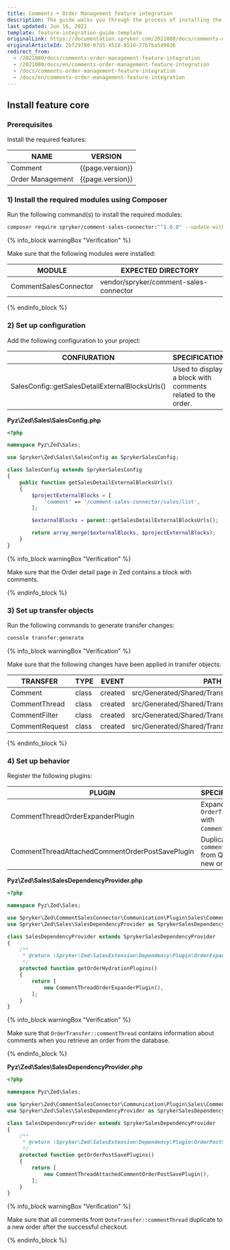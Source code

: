 ```yaml
---
title: Comments + Order Management feature integration
description: The guide walks you through the process of installing the Comments + Order Management feature into the project.
last_updated: Jun 16, 2021
template: feature-integration-guide-template
originalLink: https://documentation.spryker.com/2021080/docs/comments-order-management-feature-integration
originalArticleId: 2bf29780-07d5-4518-8510-77b7ba549836
redirect_from:
  - /2021080/docs/comments-order-management-feature-integration
  - /2021080/docs/en/comments-order-management-feature-integration
  - /docs/comments-order-management-feature-integration
  - /docs/en/comments-order-management-feature-integration
---
```


## Install feature core

### Prerequisites

Install the required features:

| NAME | VERSION |
| --- | --- |
| Comment | {{page.version}} |
| Order Management | {{page.version}} |

### 1) Install the required modules using Composer

Run the following command(s) to install the required modules:

```bash
composer require spryker/comment-sales-connector:"^1.0.0" --update-with-dependencies
```

{% info_block warningBox "Verification" %}

Make sure that the following modules were installed:

| MODULE | EXPECTED DIRECTORY |
| --- | --- |
| CommentSalesConnector | vendor/spryker/comment-sales-connector |

{% endinfo_block %}

### 2) Set up configuration

Add the following configuration to your project:

| CONFIURATION | SPECIFICATION | NAMESPACE |
| --- | --- | --- |
| SalesConfig::getSalesDetailExternalBlocksUrls() | Used to display a block with comments related to the order. | Pyz\Zed\Sales |

**Pyz\Zed\Sales\SalesConfig.php**

```php
<?php

namespace Pyz\Zed\Sales;

use Spryker\Zed\Sales\SalesConfig as SprykerSalesConfig;

class SalesConfig extends SprykerSalesConfig
{
	public function getSalesDetailExternalBlocksUrls()
	{
		$projectExternalBlocks = [
			'comment' => '/comment-sales-connector/sales/list',
		];

		$externalBlocks = parent::getSalesDetailExternalBlocksUrls();

		return array_merge($externalBlocks, $projectExternalBlocks);
	}
}
```

{% info_block warningBox "Verification" %}

Make sure that the Order detail page in Zed contains a block with comments.

{% endinfo_block %}

### 3) Set up transfer objects

Run the following commands to generate transfer changes:

```bash
console transfer:generate
```

{% info_block warningBox "Verification" %}

Make sure that the following changes have been applied in transfer objects:

| TRANSFER | TYPE | EVENT | PATH |
| --- | --- | --- | --- |
| Comment | class | created | src/Generated/Shared/Transfer/Comment |
| CommentThread | class | created | src/Generated/Shared/Transfer/CommentThread |
| CommentFilter | class | created | src/Generated/Shared/Transfer/CommentFilter |
| CommentRequest | class | created | src/Generated/Shared/Transfer/CommentRequest |

{% endinfo_block %}

### 4) Set up behavior

Register the following plugins:

| PLUGIN | SPECIFICATION | PREREQUISITES | NAMESPACE |
| --- | --- | --- | --- |
| CommentThreadOrderExpanderPlugin | Expands `OrderTransfer` with `CommentThread`. | None | Spryker\Zed\CommentSalesConnector\Communication\Plugin\Sales |
| CommentThreadAttachedCommentOrderPostSavePlugin | Duplicates `commentThread` from Quote to a new order. | None | Spryker\Zed\CommentSalesConnector\Communication\Plugin\Sales |

**Pyz\Zed\Sales\SalesDependencyProvider.php**

```php
<?php

namespace Pyz\Zed\Sales;

use Spryker\Zed\CommentSalesConnector\Communication\Plugin\Sales\CommentThreadOrderExpanderPlugin;
use Spryker\Zed\Sales\SalesDependencyProvider as SprykerSalesDependencyProvider;

class SalesDependencyProvider extends SprykerSalesDependencyProvider
{
	/**
	 * @return \Spryker\Zed\SalesExtension\Dependency\Plugin\OrderExpanderPluginInterface[]
	 */
	protected function getOrderHydrationPlugins()
	{
		return [
			new CommentThreadOrderExpanderPlugin(),
		];
	}
}
```

{% info_block warningBox "Verification" %}

Make sure that `OrderTransfer::commentThread` contains information about comments when you retrieve an order from the database.

{% endinfo_block %}

**Pyz\Zed\Sales\SalesDependencyProvider.php**

```php
<?php

namespace Pyz\Zed\Sales;

use Spryker\Zed\CommentSalesConnector\Communication\Plugin\Sales\CommentThreadAttachedCommentOrderPostSavePlugin;
use Spryker\Zed\Sales\SalesDependencyProvider as SprykerSalesDependencyProvider;

class SalesDependencyProvider extends SprykerSalesDependencyProvider
{
	/**
	 * @return \Spryker\Zed\SalesExtension\Dependency\Plugin\OrderPostSavePluginInterface[]
	 */
	protected function getOrderPostSavePlugins()
	{
		return [
			new CommentThreadAttachedCommentOrderPostSavePlugin(),
		];
	}
}
```

{% info_block warningBox "Verification" %}

Make sure that all comments from `QoteTransfer::commentThread` duplicate to a new order after the successful checkout.

{% endinfo_block %}
